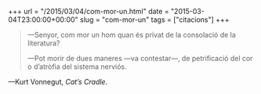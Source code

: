 +++
url = "/2015/03/04/com-mor-un.html"
date = "2015-03-04T23:00:00+00:00"
slug = "com-mor-un"
tags = ["citacions"]
+++

> —Senyor, com mor un hom quan és privat de la consolació de la literatura?
> 
> —Pot morir de dues maneres —va contestar—, de petrificació del cor o d’atròfia del sistema nerviós.

—Kurt Vonnegut, *Cat’s Cradle*.
